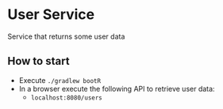 # User Service

Service that returns some user data

## How to start

* Execute `./gradlew bootR`
* In a browser execute the following API to retrieve user data:
  * `localhost:8080/users`